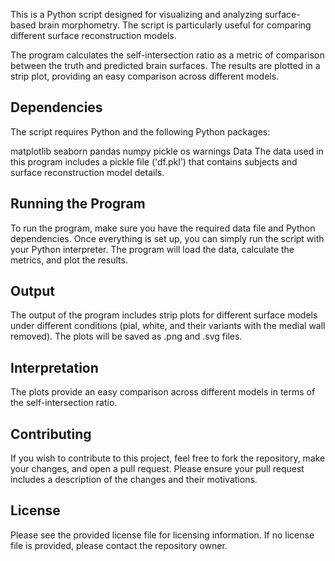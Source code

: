 This is a Python script designed for visualizing and analyzing surface-based brain morphometry. The script is particularly useful for comparing different surface reconstruction models.

The program calculates the self-intersection ratio as a metric of comparison between the truth and predicted brain surfaces. The results are plotted in a strip plot, providing an easy comparison across different models.

## Dependencies
The script requires Python and the following Python packages:

matplotlib
seaborn
pandas
numpy
pickle
os
warnings
Data
The data used in this program includes a pickle file ('df.pkl') that contains subjects and surface reconstruction model details.

## Running the Program
To run the program, make sure you have the required data file and Python dependencies. Once everything is set up, you can simply run the script with your Python interpreter. The program will load the data, calculate the metrics, and plot the results.

## Output
The output of the program includes strip plots for different surface models under different conditions (pial, white, and their variants with the medial wall removed). The plots will be saved as .png and .svg files.

## Interpretation
The plots provide an easy comparison across different models in terms of the self-intersection ratio.

## Contributing
If you wish to contribute to this project, feel free to fork the repository, make your changes, and open a pull request. Please ensure your pull request includes a description of the changes and their motivations.

## License
Please see the provided license file for licensing information. If no license file is provided, please contact the repository owner.
